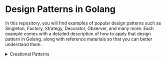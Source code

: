 # Design Patterns in Golang
In this repository, you will find examples of popular design patterns such as Singleton, Factory, Strategy, Decorator, Observer, and many more. Each example comes with a detailed description of how to apply that design pattern in Golang, along with reference materials so that you can better understand them.

<details>
  <summary>Creational Patterns</summary>
  
  <details>
    <summary>Factory Method</summary>
  </details>

  <details>
    <summary>Abstract Factory</summary>
  </details>

  <details>
    <summary>Builder</summary>
  </details>

  <details>
    <summary>Prototype</summary>
  </details>

  <details>
    <summary>Singleton</summary>
  </details>
</details>